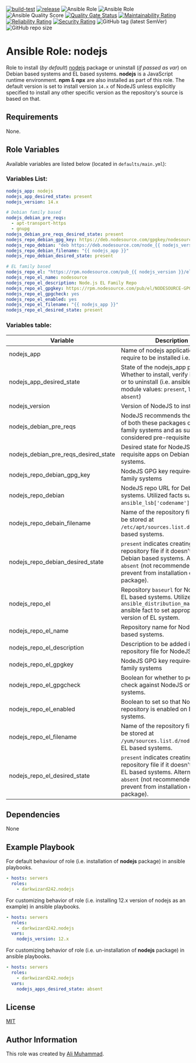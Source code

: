 [![build-test](https://github.com/darkwizard242/ansible-role-nodejs/workflows/build-and-test/badge.svg?branch=master)](https://github.com/darkwizard242/ansible-role-nodejs/actions?query=workflow%3Abuild-and-test) [![release](https://github.com/darkwizard242/ansible-role-nodejs/workflows/release/badge.svg)](https://github.com/darkwizard242/ansible-role-nodejs/actions?query=workflow%3Arelease) ![Ansible Role](https://img.shields.io/ansible/role/49595?color=dark%20green%20) ![Ansible Role](https://img.shields.io/ansible/role/d/49595?label=role%20downloads) ![Ansible Quality Score](https://img.shields.io/ansible/quality/49595?label=ansible%20quality%20score) [![Quality Gate Status](https://sonarcloud.io/api/project_badges/measure?project=ansible-role-nodejs&metric=alert_status)](https://sonarcloud.io/dashboard?id=ansible-role-nodejs) [![Maintainability Rating](https://sonarcloud.io/api/project_badges/measure?project=ansible-role-nodejs&metric=sqale_rating)](https://sonarcloud.io/dashboard?id=ansible-role-nodejs) [![Reliability Rating](https://sonarcloud.io/api/project_badges/measure?project=ansible-role-nodejs&metric=reliability_rating)](https://sonarcloud.io/dashboard?id=ansible-role-nodejs) [![Security Rating](https://sonarcloud.io/api/project_badges/measure?project=ansible-role-nodejs&metric=security_rating)](https://sonarcloud.io/dashboard?id=ansible-role-nodejs) ![GitHub tag (latest SemVer)](https://img.shields.io/github/tag/darkwizard242/ansible-role-nodejs?label=release) ![GitHub repo size](https://img.shields.io/github/repo-size/darkwizard242/ansible-role-nodejs?color=orange&style=flat-square)

# Ansible Role: nodejs

Role to install (_by default_) [nodejs](https://github.com/nodejs/node) package or uninstall (_if passed as var_) on Debian based systems and EL based systems. **nodejs** is a JavaScript runtime environment. **npm** & **npx** are also installed as part of this role. The default version is set to install version `14.x` of NodeJS unless explicitly specified to install any other specific version as the repository's source is based on that.

## Requirements

None.

## Role Variables

Available variables are listed below (located in `defaults/main.yml`):

### Variables List:

```yaml
nodejs_app: nodejs
nodejs_app_desired_state: present
nodejs_version: 14.x

# Debian family based
nodejs_debian_pre_reqs:
  - apt-transport-https
  - gnupg
nodejs_debian_pre_reqs_desired_state: present
nodejs_repo_debian_gpg_key: https://deb.nodesource.com/gpgkey/nodesource.gpg.key
nodejs_repo_debian: "deb https://deb.nodesource.com/node_{{ nodejs_version }} {{ ansible_lsb['codename'] }} main"
nodejs_repo_debian_filename: "{{ nodejs_app }}"
nodejs_repo_debian_desired_state: present

# EL family based
nodejs_repo_el: "https://rpm.nodesource.com/pub_{{ nodejs_version }}/el/{{ ansible_distribution_major_version }}/$basearch"
nodejs_repo_el_name: nodesource
nodejs_repo_el_description: Node.js EL Family Repo
nodejs_repo_el_gpgkey: https://rpm.nodesource.com/pub/el/NODESOURCE-GPG-SIGNING-KEY-EL
nodejs_repo_el_gpgcheck: yes
nodejs_repo_el_enabled: yes
nodejs_repo_el_filename: "{{ nodejs_app }}"
nodejs_repo_el_desired_state: present
```

### Variables table:

Variable                             | Description
------------------------------------ | ---------------------------------------------------------------------------------------------------------------------------------------------------------------------------------------------------
nodejs_app                           | Name of nodejs application package require to be installed i.e. `nodejs`
nodejs_app_desired_state             | State of the nodejs_app package. Whether to install, verify if available or to uninstall (i.e. ansible apt module values: `present`, `latest`, or `absent`)
nodejs_version                       | Version of NodeJS to install.
nodejs_debian_pre_reqs               | NodeJS recommends the installation of both these packages on Debian family systems and as such, they are considered pre-requisites.
nodejs_debian_pre_reqs_desired_state | Desired state for NodeJS pre-requisite apps on Debian family systems.
nodejs_repo_debian_gpg_key           | NodeJS GPG key required on Debian family systems
nodejs_repo_debian                   | NodeJS repo URL for Debain family systems. Utilized facts such as `ansible_lsb['codename']`.
nodejs_repo_debain_filename          | Name of the repository file that will be stored at `/etc/apt/sources.list.d/` on Debian based systems.
nodejs_repo_debian_desired_state     | `present` indicates creating the repository file if it doesn't exist on Debian based systems. Alternative is `absent` (not recommended as it will prevent from installation of **nodejs** package).
nodejs_repo_el                       | Repository `baseurl` for NodeJS on EL based systems. Utilizes `ansible_distribution_major_version` ansible fact to set appropriate version of EL system.
nodejs_repo_el_name                  | Repository name for NodeJS on EL based systems.
nodejs_repo_el_description           | Description to be added in EL based repository file for NodeJS.
nodejs_repo_el_gpgkey                | NodeJS GPG key required on EL family systems
nodejs_repo_el_gpgcheck              | Boolean for whether to perform gpg check against NodeJS on EL based systems.
nodejs_repo_el_enabled               | Boolean to set so that NodeJS repository is enabled on EL based systems.
nodejs_repo_el_filename              | Name of the repository file that will be stored at `/yum/sources.list.d/nodejs.repo` on EL based systems.
nodejs_repo_el_desired_state         | `present` indicates creating the repository file if it doesn't exist on EL based systems. Alternative is `absent` (not recommended as it will prevent from installation of **nodejs** package).

## Dependencies

None

## Example Playbook

For default behaviour of role (i.e. installation of **nodejs** package) in ansible playbooks.

```yaml
- hosts: servers
  roles:
    - darkwizard242.nodejs
```

For customizing behavior of role (i.e. installing 12.x version of nodejs as an example) in ansible playbooks.

```yaml
- hosts: servers
  roles:
    - darkwizard242.nodejs
  vars:
    nodejs_version: 12.x
```

For customizing behavior of role (i.e. un-installation of **nodejs** package) in ansible playbooks.

```yaml
- hosts: servers
  roles:
    - darkwizard242.nodejs
  vars:
    nodejs_apps_desired_state: absent
```

## License

[MIT](https://github.com/darkwizard242/ansible-role-nodejs/blob/master/LICENSE)

## Author Information

This role was created by [Ali Muhammad](https://www.alimuhammad.dev/).
